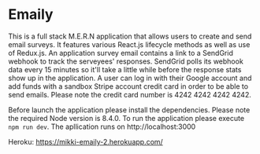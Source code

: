 # Emaily

This is a full stack M.E.R.N application that allows users to create and send email surveys. It features various React.js lifecycle methods as well as use of Redux.js. An application survey email contains a link to a SendGrid webhook to track the serveyees' responses. SendGrid polls its webhook data every 15 minutes so it'll take a little while before the response stats show up in the application. A user can log in with their Google account and add funds with a sandbox Stripe account credit card in order to be able to send emails. Please note the credit card number is 4242 4242 4242 4242.

Before launch the application please install the dependencies. Please note the required Node version is 8.4.0. To run the application please execute `npm run dev`. The apllication runs on http://localhost:3000

Heroku: https://mikki-emaily-2.herokuapp.com/